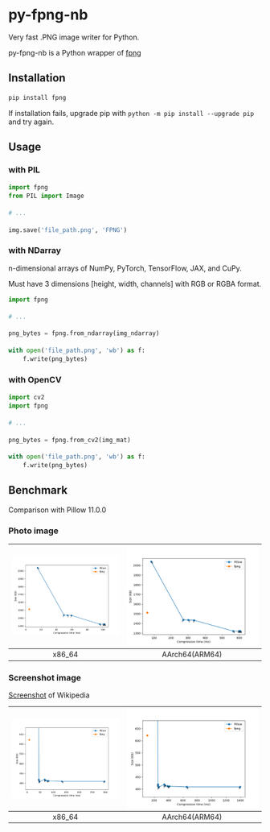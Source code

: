 # py-fpng-nb

Very fast .PNG image writer for Python.

py-fpng-nb is a Python wrapper of [fpng](https://github.com/richgel999/fpng)


## Installation

```sh
pip install fpng
```

If installation fails, upgrade pip with `python -m pip install --upgrade pip` and try again.


## Usage

### with PIL

```python
import fpng
from PIL import Image

# ...

img.save('file_path.png', 'FPNG')
```

### with NDarray

n-dimensional arrays of NumPy, PyTorch, TensorFlow, JAX, and CuPy.

Must have 3 dimensions [height, width, channels] with RGB or RGBA format.

```python
import fpng

# ...

png_bytes = fpng.from_ndarray(img_ndarray)

with open('file_path.png', 'wb') as f:
    f.write(png_bytes)
```


### with OpenCV

```python
import cv2
import fpng

# ...

png_bytes = fpng.from_cv2(img_mat)

with open('file_path.png', 'wb') as f:
    f.write(png_bytes)
```


## Benchmark

Comparison with Pillow 11.0.0

### Photo image

![Photo x86_64](img/bench_photo_amd64.png) | ![Photo x86_64](img/bench_photo_aarch64.png)
:---: | :---:
x86_64 | AArch64(ARM64)

### Screenshot image

[Screenshot](tests/wikipedia.png) of Wikipedia

![Screenshot x86_64](img/bench_screenshot_amd64.png) | ![Screenshot x86_64](img/bench_screenshot_aarch64.png)
:---: | :---:
x86_64 | AArch64(ARM64)
